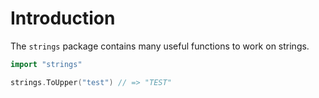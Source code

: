 # Introduction

The `strings` package contains many useful functions to work on strings.

```go
import "strings"

strings.ToUpper("test") // => "TEST"
```
